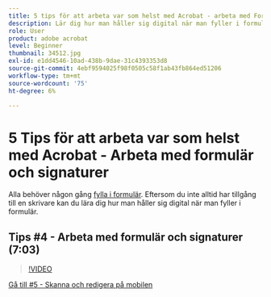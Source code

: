```yaml
---
title: 5 tips för att arbeta var som helst med Acrobat - arbeta med Forms och signaturer
description: Lär dig hur man håller sig digital när man fyller i formulär
role: User
product: adobe acrobat
level: Beginner
thumbnail: 34512.jpg
exl-id: e1dd4546-10ad-438b-9dae-31c4393353d8
source-git-commit: 4ebf9594025f98f0505c58f1ab43fb864ed51206
workflow-type: tm+mt
source-wordcount: '75'
ht-degree: 6%

---
```


# 5 Tips för att arbeta var som helst med Acrobat - Arbeta med formulär och signaturer

Alla behöver någon gång [fylla i formulär](https://www.adobe.com/se/acrobat/online/sign-pdf.html). Eftersom du inte alltid har tillgång till en skrivare kan du lära dig hur man håller sig digital när man fyller i formulär.

## Tips #4 - Arbeta med formulär och signaturer (7:03)

>[!VIDEO](https://video.tv.adobe.com/v/34512?quality=12&learn=on&hidetitle=true)

[Gå till #5 - Skanna och redigera på mobilen](scan-and-edit-on-mobile.md)